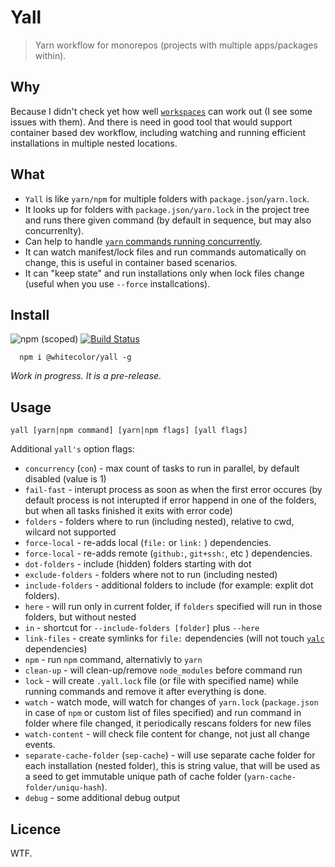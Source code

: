 # Yall

> Yarn workflow for monorepos (projects with multiple apps/packages within).

## Why

Because I didn't check yet how well [`workspaces`](https://yarnpkg.com/lang/en/docs/workspaces/) can work out (I see some issues with them). And there is need in good tool that would support container based dev workflow, including watching and running efficient installations in multiple nested locations.

## What

- `Yall` is like `yarn/npm` for multiple folders with `package.json`/`yarn.lock`. 
- It looks up for folders with `package.json/yarn.lock` in the project tree and runs there given command (by default in sequence, but may also concurrenlty).
- Can help to handle [`yarn` commands running concurrently](https://github.com/yarnpkg/yarn/issues/683).  
- It can watch manifest/lock files and run commands automatically on change, this is useful in container based scenarios.
- It can "keep state" and run installations only when lock files change (useful when you use `--force` installcations).

## Install

![npm (scoped)](https://img.shields.io/npm/v/@whitecolor/yall.svg?maxAge=86400) [![Build Status](https://travis-ci.org/whitecolor/yall.svg?branch=master)](https://travis-ci.org/whitecolor/yall)

```
  npm i @whitecolor/yall -g
```

*Work in progress. It is a pre-release.*

## Usage 

```
yall [yarn|npm command] [yarn|npm flags] [yall flags]
```

Additional `yall's` option flags:

- `concurrency` (`con`) - max count of tasks to run in parallel, by default disabled (value is 1)
- `fail-fast` - interupt process as soon as when the first error occures (by default process is not interupted if error happend in one of the folders, but when all tasks finished it exits with error code)
- `folders` - folders where to run (including nested), relative to cwd, wilcard not supported
- `force-local` - re-adds local (`file:` or `link:` ) dependencies.
- `force-local` - re-adds remote (`github:`, `git+ssh:`, etc ) dependencies.
- `dot-folders` - include (hidden) folders starting with dot
- `exclude-folders` - folders where not to run (including nested)
- `include-folders` - additional folders to include (for example: explit dot folders).
- `here` - will run only in current folder, if `folders` specified will run in those folders, but without nested
- `in` - shortcut for  `--include-folders [folder]` plus `--here`
- `link-files` - create symlinks for `file:` dependencies (will not touch [`yalc`](http://github.com/whitecolor/yalc) dependencies)
- `npm` - run `npm` command, alternativly to `yarn`
- `clean-up` - will clean-up/remove `node_modules` before command run
- `lock` - will create `.yall.lock` file (or file with specified name) while running commands and remove it after everything is done.
- `watch` - watch mode, will watch for changes of `yarn.lock` (`package.json` in case of `npm` or custom list of files specified) and run command in folder where file changed, it periodically rescans folders for new files
- `watch-content` - will check file content for change, not just all change events.
- `separate-cache-folder` (`sep-cache`) - will use separate cache folder for each installation (nested folder), this is string value, that will be used as a seed to get immutable unique path of cache folder (`yarn-cache-folder/uniqu-hash`).
- `debug` - some additional debug output

## Licence

WTF.